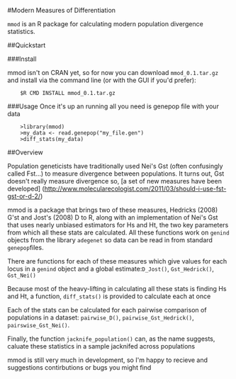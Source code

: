#Modern Measures of Differentiation

`mmod` is an R package for calculating modern population divergence statistics. 

##Quickstart

###Install

mmod isn't on CRAN yet, so for now you can download `mmod_0.1.tar.gz` and 
install via the command line (or with the GUI if you'd prefer):

        $R CMD INSTALL mmod_0.1.tar.gz 

###Usage
Once it's up an running all you need is genepop file with your data

        >library(mmod)
        >my_data <- read.genepop("my_file.gen")
        >diff_stats(my_data)
   
##Overview

Population geneticists have traditionally used Nei's Gst (often confusingly called 
Fst...) to measure divergence between populations. It turns out, Gst doesn't really
measure divergence so, [a set of new measures have been developed]
(http://www.molecularecologist.com/2011/03/should-i-use-fst-gst-or-d-2/)
  
mmod is a package that brings two of these measures, Hedricks (2008) G'st 
and Jost's (2008) D to R, along with an implementation of Nei's Gst that
uses nearly unbiased estimators for Hs and Ht, the two key parameters from
which all these stats are calculated. All these functions work on `genind`
objects from the library `adegenet` so data can be read in from standard
`genepop`files.

There are functions for each of these measures which give values for 
each locus in a `genind` object and a global estimate:`D_Jost()`, 
`Gst_Hedrick()`, `Gst_Nei()`

Because most of the heavy-lifting in calculating all these stats is finding
Hs and Ht, a function, `diff_stats()` is provided to calculate each at once

Each of the stats can be calculated for each pairwise comparison of populations
 in a dataset: `pairwise_D()`, `pairwise_Gst_Hedrick()`, `pairswise_Gst_Nei()`.

Finally, the function `jacknife_population()` can, as the name suggests,
caluate these statistics in a sample jacknifed across populations

mmod is still very much in development, so I'm happy to recieve and
suggestions contirbutions or bugs you might find

